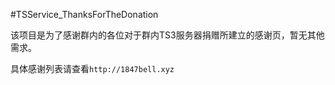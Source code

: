 #TSService_ThanksForTheDonation

该项目是为了感谢群内的各位对于群内TS3服务器捐赠所建立的感谢页，暂无其他需求。

具体感谢列表请查看`http://1847bell.xyz`